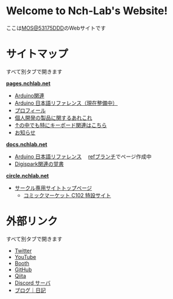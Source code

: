 # Welcome to Nch-Lab's Website!

ここは<a href="https://twitter.com/53175DDD" target="_blank" rel="noopener noreferrer">MOS@53175DDD</a>のWebサイトです

# サイトマップ

すべて別タブで開きます  

[**pages.nchlab.net**](https://pages.nchlab.net)  
- <a href="https://pages.nchlab.net/Arduino" target="_blank" rel="noopener noreferrer">Arduino関連</a>
- <a href="https://pages.nchlab.net/Arduino/ref" target="_blank" rel="noopener noreferrer">Arduino 日本語リファレンス（現在整備中）</a>
- <a href="https://pages.nchlab.net/prof" target="_blank" rel="noopener noreferrer">プロフィール</a>
- <a href="https://pages.nchlab.net/project" target="_blank" rel="noopener noreferrer">個人開発の製品に関するあれこれ</a>
- <a href="https://pages.nchlab.net/project/keyboard" target="_blank" rel="noopener noreferrer">↑の中でも特にキーボード関連はこちら</a>
- <a href="https://pages.nchlab.net/anounce" target="_blank" rel="noopener noreferrer">お知らせ</a>

[**docs.nchlab.net**](https://docs.nchlab.net)  
- <a href="https://docs.nchlab.net/ref" target="_blank" rel="noopener noreferrer">Arduino 日本語リファレンス</a>
　[refブランチ](https://github.com/Nch-Lab/docs/tree/ref/Arduino/ref)でページ作成中
- <a href="https://docs.nchlab.net/digispark/tips" target="_blank" rel="noopener noreferrer">Digispark関連の覚書</a>

[**circle.nchlab.net**](https://circle.nchlab.net)
- <a href="https://circle.nchlab.net/" target="_blank" rel="noopener noreferrer">サークル専用サイトトップページ</a>
  - <a href="https://circle.nchlab.net/C102" target="_blank" rel="noopener noreferrer">コミックマーケット C102 特設サイト</a>
<!-- コピペ用 -->
<!--
┣ ┠ ┝ ├
┫ ┨ ┥ ┤ 
│ ┃
─ ━
┌ ┏ ┓ ┐
└ ┗ ┛ ┘
-->

# 外部リンク

すべて別タブで開きます

- <a href="https://twitter.com/Nch_MOSFET" target="_blank" rel="noopener noreferrer">Twitter</a>
- <a href="https://www.youtube.com/channel/UCHh3sU1-ILivTzyj8Z14X7w" target="_blank" rel="noopener noreferrer">YouTube</a>
- <a href="https://nch-mosfet.booth.pm/" target="_blank" rel="noopener noreferrer">Booth</a>
- <a href="https://github.com/53175ddd" target="_blank" rel="noopener noreferrer">GitHub</a>
- <a href="https://qiita.com/Nch_MOSFET" target="_blank" rel="noopener noreferrer">Qiita</a>
- <a href="https://pages.nchlab.net/discord" target="_blank" rel="noopener noreferrer">Discord サーバ</a>
- <a href="https://53175ddd.hatenadiary.com/" target="_blank" rel="noopener noreferrer">ブログ｜日記</a>

